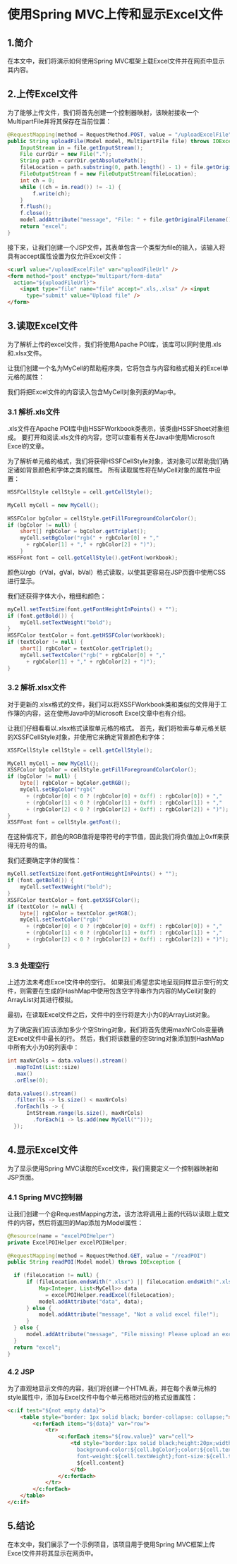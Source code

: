 # 使用Spring MVC上传和显示Excel文件

## 1.简介
在本文中，我们将演示如何使用Spring MVC框架上载Excel文件并在网页中显示其内容。

## 2.上传Excel文件
为了能够上传文件，我们将首先创建一个控制器映射，该映射接收一个MultipartFile并将其保存在当前位置：

```java
@RequestMapping(method = RequestMethod.POST, value = "/uploadExcelFile")
public String uploadFile(Model model, MultipartFile file) throws IOException {
    InputStream in = file.getInputStream();
    File currDir = new File(".");
    String path = currDir.getAbsolutePath();
    fileLocation = path.substring(0, path.length() - 1) + file.getOriginalFilename();
    FileOutputStream f = new FileOutputStream(fileLocation);
    int ch = 0;
    while ((ch = in.read()) != -1) {
        f.write(ch);
    }
    f.flush();
    f.close();
    model.addAttribute("message", "File: " + file.getOriginalFilename() + " has been uploaded successfully!");
    return "excel";
}
```

接下来，让我们创建一个JSP文件，其表单包含一个类型为file的输入，该输入将具有accept属性设置为仅允许Excel文件：

```html
<c:url value="/uploadExcelFile" var="uploadFileUrl" />
<form method="post" enctype="multipart/form-data"
  action="${uploadFileUrl}">
    <input type="file" name="file" accept=".xls,.xlsx" /> <input
      type="submit" value="Upload file" />
</form>
```

## 3.读取Excel文件
为了解析上传的excel文件，我们将使用Apache POI库，该库可以同时使用.xls和.xlsx文件。

让我们创建一个名为MyCell的帮助程序类，它将包含与内容和格式相关的Excel单元格的属性：

我们将把Excel文件的内容读入包含MyCell对象列表的Map中。

### 3.1 解析.xls文件
.xls文件在Apache POI库中由HSSFWorkbook类表示，该类由HSSFSheet对象组成。 要打开和阅读.xls文件的内容，您可以查看有关在Java中使用Microsoft Excel的文章。

为了解析单元格的格式，我们将获得HSSFCellStyle对象，该对象可以帮助我们确定诸如背景颜色和字体之类的属性。 所有读取属性将在MyCell对象的属性中设置：

```java
HSSFCellStyle cellStyle = cell.getCellStyle();
 
MyCell myCell = new MyCell();
 
HSSFColor bgColor = cellStyle.getFillForegroundColorColor();
if (bgColor != null) {
    short[] rgbColor = bgColor.getTriplet();
    myCell.setBgColor("rgb(" + rgbColor[0] + ","
      + rgbColor[1] + "," + rgbColor[2] + ")");
    }
HSSFFont font = cell.getCellStyle().getFont(workbook);

```

颜色以rgb（rVal，gVal，bVal）格式读取，以使其更容易在JSP页面中使用CSS进行显示。

我们还获得字体大小，粗细和颜色：

```java
myCell.setTextSize(font.getFontHeightInPoints() + "");
if (font.getBold()) {
    myCell.setTextWeight("bold");
}
HSSFColor textColor = font.getHSSFColor(workbook);
if (textColor != null) {
    short[] rgbColor = textColor.getTriplet();
    myCell.setTextColor("rgb(" + rgbColor[0] + ","
      + rgbColor[1] + "," + rgbColor[2] + ")");
}
```

### 3.2 解析.xlsx文件
对于更新的.xlsx格式的文件，我们可以将XSSFWorkbook类和类似的文件用于工作簿的内容，这在使用Java中的Microsoft Excel文章中也有介绍。

让我们仔细看看以.xlsx格式读取单元格的格式。 首先，我们将检索与单元格关联的XSSFCellStyle对象，并使用它来确定背景颜色和字体：

```java
XSSFCellStyle cellStyle = cell.getCellStyle();
 
MyCell myCell = new MyCell();
XSSFColor bgColor = cellStyle.getFillForegroundColorColor();
if (bgColor != null) {
    byte[] rgbColor = bgColor.getRGB();
    myCell.setBgColor("rgb("
      + (rgbColor[0] < 0 ? (rgbColor[0] + 0xff) : rgbColor[0]) + ","
      + (rgbColor[1] < 0 ? (rgbColor[1] + 0xff) : rgbColor[1]) + ","
      + (rgbColor[2] < 0 ? (rgbColor[2] + 0xff) : rgbColor[2]) + ")");
}
XSSFFont font = cellStyle.getFont();
```

在这种情况下，颜色的RGB值将是带符号的字节值，因此我们将负值加上0xff来获得无符号的值。

我们还要确定字体的属性：

```java
myCell.setTextSize(font.getFontHeightInPoints() + "");
if (font.getBold()) {
    myCell.setTextWeight("bold");
}
XSSFColor textColor = font.getXSSFColor();
if (textColor != null) {
    byte[] rgbColor = textColor.getRGB();
    myCell.setTextColor("rgb("
      + (rgbColor[0] < 0 ? (rgbColor[0] + 0xff) : rgbColor[0]) + ","
      + (rgbColor[1] < 0 ? (rgbColor[1] + 0xff) : rgbColor[1]) + ","
      + (rgbColor[2] < 0 ? (rgbColor[2] + 0xff) : rgbColor[2]) + ")");
}
```

### 3.3 处理空行
上述方法未考虑Excel文件中的空行。 如果我们希望忠实地呈现同样显示空行的文件，则需要在生成的HashMap中使用包含空字符串作为内容的MyCell对象的ArrayList对其进行模拟。

最初，在读取Excel文件之后，文件中的空行将是大小为0的ArrayList对象。

为了确定我们应该添加多少个空String对象，我们将首先使用maxNrCols变量确定Excel文件中最长的行。 然后，我们将该数量的空String对象添加到HashMap中所有大小为0的列表中：

```java
int maxNrCols = data.values().stream()
  .mapToInt(List::size)
  .max()
  .orElse(0);
 
data.values().stream()
  .filter(ls -> ls.size() < maxNrCols)
  .forEach(ls -> {
      IntStream.range(ls.size(), maxNrCols)
        .forEach(i -> ls.add(new MyCell("")));
  });
```

## 4.显示Excel文件
为了显示使用Spring MVC读取的Excel文件，我们需要定义一个控制器映射和JSP页面。

### 4.1 Spring MVC控制器
让我们创建一个@RequestMapping方法，该方法将调用上面的代码以读取上载文件的内容，然后将返回的Map添加为Model属性：

```java
@Resource(name = "excelPOIHelper")
private ExcelPOIHelper excelPOIHelper;
 
@RequestMapping(method = RequestMethod.GET, value = "/readPOI")
public String readPOI(Model model) throws IOException {
 
  if (fileLocation != null) {
      if (fileLocation.endsWith(".xlsx") || fileLocation.endsWith(".xls")) {
          Map<Integer, List<MyCell>> data
            = excelPOIHelper.readExcel(fileLocation);
          model.addAttribute("data", data);
      } else {
          model.addAttribute("message", "Not a valid excel file!");
      }
  } else {
      model.addAttribute("message", "File missing! Please upload an excel file.");
  }
  return "excel";
}
```

### 4.2 JSP
为了直观地显示文件的内容，我们将创建一个HTML表，并在每个表单元格的style属性中，添加与Excel文件中每个单元格相对应的格式设置属性：

```html
<c:if test="${not empty data}">
    <table style="border: 1px solid black; border-collapse: collapse;">
        <c:forEach items="${data}" var="row">
            <tr>
                <c:forEach items="${row.value}" var="cell">
                    <td style="border:1px solid black;height:20px;width:100px;
                      background-color:${cell.bgColor};color:${cell.textColor};
                      font-weight:${cell.textWeight};font-size:${cell.textSize}pt;">
                      ${cell.content}
                    </td>
                </c:forEach>
            </tr>
        </c:forEach>
    </table>
</c:if>
```

## 5.结论
在本文中，我们展示了一个示例项目，该项目用于使用Spring MVC框架上传Excel文件并将其显示在网页中。